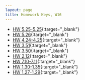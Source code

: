 ```yaml
---
layout: page
title: Homework Keys, W16
---
```


<!--
* HW 12.35-12.37
* HW 12.38
* HW 11.24-11.25
* HW 11.22-11.23
* [HW 10.46-10.47](Chapter10HW_noPrint.pdf){:target="_blank"}
* [HW 9.22-9.24](Chapter9HW_noPrint.pdf){:target="_blank"}
* [HW 8.4-8.5](Chapter8HW_noPrint.pdf){:target="_blank"}
* [HW 6.19](Chapter6HW_noPrint.pdf){:target="_blank"}
-->

* [HW 5.25-5.25](Chapter5HWa_noPrint.pdf){:target="_blank"}
* [HW 5.26](Chapter5HWb_noPrint.pdf){:target="_blank"}
* [HW 4.24-4.25](Chapter4HW_noPrint.pdf){:target="_blank"}
* [HW 3.51](Chapter3HWb_noPrint.pdf){:target="_blank"}
* [HW 3.50](Chapter3HWa_noPrint.pdf){:target="_blank"}
* [HW 2.12](Chapter2HW_noPrint.pdf){:target="_blank"}
* [HW 7.10-7.11](Chapter7HW_noPrint.pdf){:target="_blank"}
* [HW 1.30-1.35](Chapter1HWb_noPrint.pdf){:target="_blank"}
* [HW 1.27-1.29](Chapter1HWa_noPrint.pdf){:target="_blank"}
